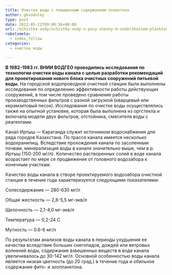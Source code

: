 ```yaml
---
title: Очистка воды с повышенным содержанием планктона
author: gkvodoley
type: post
date: 2012-05-21T09:00:56+00:00
url: /ochistka-vody/ochistka-vody-s-povy-shenny-m-soderzhaniem-planktona.html
robotsmeta:
  - index,follow
categories:
  - очистка воды

---
```

**В 1982-1983 гг. ВНИИ ВОДГЕО проводились исследования по технологии очистки воды канала с целью разработки рекомендаций для проектирования нового блока очистных сооружений питьевой воды.** На городской водопроводной очистной станции были выполнены исследования по определению эффективности работы действующих сооружений, в том числе проведено сравнение работы производственных фильтров с разной загрузкой (кварцевый или керамзитовый песок). Исследования по очистке воды осуществлялись также на опытной установке, которая была выполнена из оргстекла и включала модели двух фильтров, отстойника, смесителя воды с реагентами.
  
Канал Иртыш &#8212; Караганда служит источником водоснабжения для ряда городов Казахстана. По трассе канала имеется несколько водохранилищ. Вследствие прохождения канала по засоленным почвам, минерализация воды в канале значительно выше, чем в р. Иртыш (150-200 мг/л). Количество растворенных солей в воде канала возрастает по мере се продвижения от головного водозабора к конечным участкам.
  
Качество воды канала в створе проектируемого водозабора очистной станции в течение года характеризуется следующими показателями:
  
Солесодержание &#8212; 280-630 мг/л
  
Общая жесткость &#8212; 2,8-5,5 мг-экв/л
  
Щелочность &#8212; 2,1-4,0 мг-экв/л
  
Температура &#8212; 0,2-24 С
  
Мутность &#8212; 0.6-6 мг/л
  
По результатам анализов воды канала в периоды ухудшения ее качества вследствие больших снегопадов, дождей или ветровых волнений воды, содержание взвешенных веществ в воде канала увеличивалось до 30-142 мг/л. Основной особенностью воды канала является низкая цветность (до 20 град.) в течение года и обильное содержание фито- и зоопланктона.